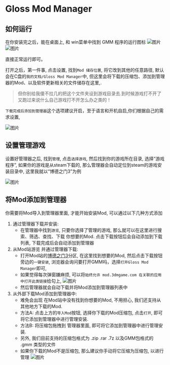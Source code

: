 # Gloss Mod Manager

## 如何运行
在你安装完之后，能在桌面上, 和 win菜单中找到 GMM 程序的运行图标
![图片](https://mod.3dmgame.com/static/upload/mod/202308/MOD64d5b0799441f.png@webp)
![图片](https://mod.3dmgame.com/static/upload/mod/202308/MOD64d5b053047cb.png@webp)

直接正常运行即可。

打开之后，第一件事, 点击设置, 找到`Mod 储存位置`, 将它改到其他的任意路径, 默认会在C盘的`我的文档/Gloss Mod Manager`中, 但这里会将下载的压缩包、添加到管理器的Mod、以及软件更新相关的文件储存在这里,.
> 但你别给我傻不拉几的把这个文件夹设到游戏目录去.到时候游戏打不开了又跑过来说什么自己游戏打不开怎么办之类的！

`下载完成后添加到管理器`这个选项建议开启，至于语言和开机自启,你们根据自己的需求设置, 

![图片](https://mod.3dmgame.com/static/upload/mod/202308/MOD64d5b12f7383c.png)

## 设置管理游戏

设置好管理器之后, 找到`管理`, 点击`选择游戏`, 然后找到你的游戏所在目录, 选择“游戏程序”, 如果你的游戏是从steam下载的, 那么管理器会自动定位到steam的游戏安装目录中, 
这里我就以“博德之门3”为例

![图片](https://mod.3dmgame.com/static/upload/mod/202308/MOD64d5da46ef8af.png@webp)

## 将Mod添加到管理器

你需要将Mod导入到管理器里面, 才能开始安装Mod, 可以通过以下几种方式添加
1. 通过管理器下载并安装:
   - 在管理器中找到`游览`, 只要你选择了管理的游戏, 那么就可以在这里进行搜索、筛选、查找、下载 你想要的Mod. 点击下载按钮后会自动添加到下载列表, 下载完成后会自动添加到管理器
2. 从Mod站游览 并通过管理器下载:
   - 打开Mod站的[博德之门3](https://mod.3dmgame.com/baldursgate3)分区, 在这里找到想要的Mod, 然后点击下载按钮旁边的`一键安装`, 浏览器会询问要打开GMM吗，选择`打开Gloss Mod Manager`即可,
   - 如果觉得每次弹窗嫌麻烦, 可以将`始终允许 mod.3dmgame.com 在关联的应用中打开此类链接`给勾上, 
     ![图片](https://mod.3dmgame.com/static/upload/mod/202308/MOD64d5dbe7a306c.png)
   - 然后管理器就会自动下载并将Mod添加到管理器列表中
3. 从外部下载Mod添加到管理器中:
   - 难免会出现 在Mod站中没有找到你想要的Mod, 不用担心, 我们还支持从其他地方下载的Mod.
   - 方法A: 点击上方的`导入Mod`按钮, 选择你下载的Mod压缩包, 点击`打开`, 即可将它添加到管理器中进行管理安装.
   - 方法B: 将压缩包拖拽到 管理器里面, 即可将它添加到管理器中进行管理安装.
   - 另外, 我们目前支持的压缩包格式为 .zip .rar .7z 以及GMM包格式的 .gmm 类型的文件
   - 如果你下载的Mod不是压缩包, 那么建议你手动将它压缩为压缩包, 以进行管理
     ![图片](https://mod.3dmgame.com/static/upload/mod/202308/MOD64d5dceed2918.png@webp)
